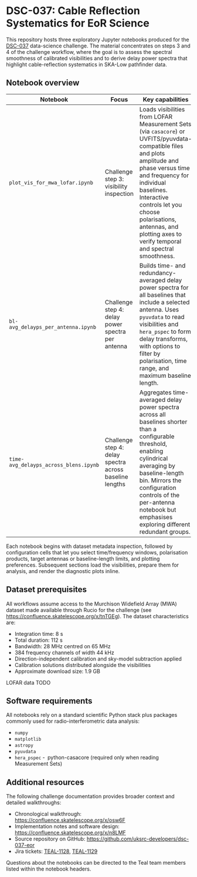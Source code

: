 # DSC-037: Cable Reflection Systematics for EoR Science

This repository hosts three exploratory Jupyter notebooks produced for the
[DSC-037](https://confluence.skatelescope.org/x/0rs6F) data-science challenge.  The
material concentrates on steps 3 and 4 of the challenge workflow, where the goal is
to assess the spectral smoothness of calibrated visibilities and to derive delay power
spectra that highlight cable-reflection systematics in SKA-Low pathfinder data.

## Notebook overview

| Notebook | Focus | Key capabilities |
| --- | --- | --- |
| `plot_vis_for_mwa_lofar.ipynb` | Challenge step 3: visibility inspection | Loads visibilities from LOFAR Measurement Sets (via `casacore`) or UVFITS/pyuvdata-compatible files and plots amplitude and phase versus time and frequency for individual baselines. Interactive controls let you choose polarisations, antennas, and plotting axes to verify temporal and spectral smoothness. |
| `bl-avg_delayps_per_antenna.ipynb` | Challenge step 4: delay power spectra per antenna | Builds time- and redundancy-averaged delay power spectra for all baselines that include a selected antenna. Uses `pyuvdata` to read visibilities and `hera_pspec` to form delay transforms, with options to filter by polarisation, time range, and maximum baseline length. |
| `time-avg_delayps_across_blens.ipynb` | Challenge step 4: delay spectra across baseline lengths | Aggregates time-averaged delay power spectra across all baselines shorter than a configurable threshold, enabling cylindrical averaging by baseline-length bin. Mirrors the configuration controls of the per-antenna notebook but emphasises exploring different redundant groups. |

Each notebook begins with dataset metadata inspection, followed by configuration
cells that let you select time/frequency windows, polarisation products, target
antennas or baseline-length limits, and plotting preferences.  Subsequent sections
load the visibilities, prepare them for analysis, and render the diagnostic plots
inline.

## Dataset prerequisites

All workflows assume access to the Murchison Widefield Array (MWA) dataset made
available through Rucio for the challenge (see
https://confluence.skatelescope.org/x/tnTGEg).  The dataset characteristics are:

- Integration time: 8 s
- Total duration: 112 s
- Bandwidth: 28 MHz centred on 65 MHz
- 384 frequency channels of width 44 kHz
- Direction-independent calibration and sky-model subtraction applied
- Calibration solutions distributed alongside the visibilities
- Approximate download size: 1.9 GB

LOFAR data
TODO

## Software requirements

All notebooks rely on a standard scientific Python stack plus packages commonly used
for radio-interferometric data analysis:

- `numpy`
- `matplotlib`
- `astropy`
- `pyuvdata`
- `hera_pspec`
-` `python-casacore (required only when reading Measurement Sets)


## Additional resources

The following challenge documentation provides broader context and detailed walkthroughs:

- Chronological walkthrough: https://confluence.skatelescope.org/x/osw6F
- Implementation notes and software design: https://confluence.skatelescope.org/x/n8LMF
- Source repository on GitHub: https://github.com/uksrc-developers/dsc-037-eor
- Jira tickets: [TEAL-1128](https://jira.skatelescope.org/browse/TEAL-1128),
  [TEAL-1129](https://jira.skatelescope.org/browse/TEAL-1129)

Questions about the notebooks can be directed to the Teal team members listed within
the notebook headers.
